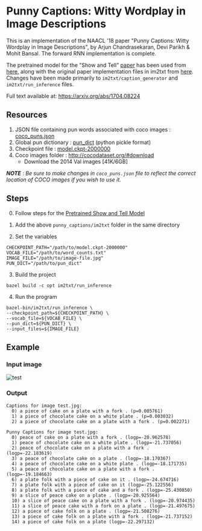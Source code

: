 # Punny Captions: Witty Wordplay in Image Descriptions
This is an implementation of the NAACL '18 paper "Punny Captions: Witty Wordplay in Image Descriptions", by Arjun Chandrasekaran, Devi Parikh & Mohit Bansal. The forward RNN implementation is complete.

The pretrained model for the "Show and Tell" [paper](https://arxiv.org/abs/1609.06647) has been used from [here](https://github.com/KranthiGV/Pretrained-Show-and-Tell-model), along with the original paper implementation files in im2txt from [here](https://github.com/tensorflow/models/tree/master/research/im2txt). Changes have been made primarily to ```im2txt/caption_generator``` and ```im2txt/run_inference``` files.

Full text available at: https://arxiv.org/abs/1704.08224

## Resources
1. JSON file containing pun words associated with coco images : [coco_puns.json](https://drive.google.com/open?id=1AKiq2ryxXck_l2kQVqsAgkZKVVaPwarK)
2. Global pun dictionary : [pun_dict](https://drive.google.com/open?id=1mpd8yAMvMeWOgWpn2p1arTUKDRRRFuOt) (python pickle format)
3. Checkpoint file : [model.ckpt-2000000](https://drive.google.com/open?id=1A8pJefdRavYw7OOcdRu3LD1hpHLfUrtM)
4. Coco images folder : http://cocodataset.org/#download
    * Download the 2014 Val images [41K/6GB]

**_NOTE_** : _Be sure to make changes in ```coco_puns.json``` file to reflect the correct location of COCO images if you wish to use it._

## Steps
0. Follow steps for the [Pretrained Show and Tell Model](https://github.com/KranthiGV/Pretrained-Show-and-Tell-model)

1. Add the above ```punny_captions/im2txt``` folder in the same directory

2. Set the variables
```
CHECKPOINT_PATH="/path/to/model.ckpt-2000000"
VOCAB_FILE="/path/to/word_counts.txt"
IMAGE_FILE="/path/to/image-file.jpg"
PUN_DICT="/path/to/pun_dict"
```

3. Build the project
```
bazel build -c opt im2txt/run_inference
```

4. Run the program
```
bazel-bin/im2txt/run_inference \
--checkpoint_path=${CHECKPOINT_PATH} \
--vocab_file=${VOCAB_FILE} \
--pun_dict=${PUN_DICT} \
--input_files=${IMAGE_FILE}
```

## Example
### Input image
![test](https://user-images.githubusercontent.com/13128829/41868058-923493e8-78d2-11e8-9435-7b4b2c2204f5.jpg)

### Output
```
Captions for image test.jpg:
  0) a piece of cake on a plate with a fork . (p=0.005761)
  1) a piece of chocolate cake on a white plate . (p=0.003032)
  2) a piece of chocolate cake on a plate with a fork . (p=0.002271)

Punny Captions for image test.jpg:
  0) peace of cake on a plate with a fork . (logp=-20.962578)
  1) peace of chocolate cake on a white plate . (logp=-21.737056)
  2) peace of chocolate cake on a plate with a fork . (logp=-22.183619)
  3) a peace of chocolate cake on a plate . (logp=-18.170367)
  4) a peace of chocolate cake on a white plate . (logp=-18.171735)
  5) a peace of chocolate cake on a plate with a fork . (logp=-19.184663)
  6) a plate folk with a piece of cake on it . (logp=-24.674716)
  7) a plate folk with a piece of cake on it (logp=-25.122556)
  8) a plate folk with a piece of cake and a fork . (logp=-25.430850)
  9) a slice of peace cake on a plate . (logp=-20.925564)
  10) a slice of peace cake on a plate with a fork . (logp=-20.974435)
  11) a slice of peace cake with a fork on a plate . (logp=-21.497675)
  12) a piece of cake folk on a plate . (logp=-21.508276)
  13) a piece of cake folk on a plate with a fork . (logp=-21.737152)
  14) a piece of cake folk on a plate (logp=-22.297132)

```
